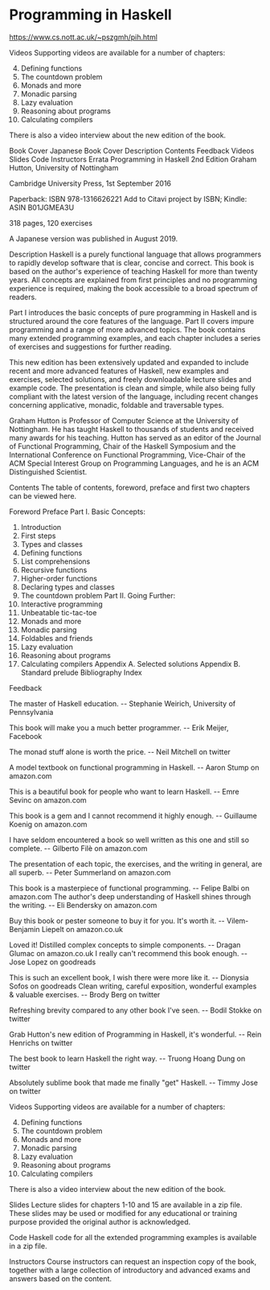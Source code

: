 # Programming in Haskell




https://www.cs.nott.ac.uk/~pszgmh/pih.html


Videos
Supporting videos are available for a number of chapters:

4. Defining functions
9. The countdown problem
12. Monads and more
13. Monadic parsing
15. Lazy evaluation
16. Reasoning about programs
17. Calculating compilers

There is also a video interview about the new edition of the book.






Book Cover     Japanese Book Cover
Description
Contents
Feedback
Videos
Slides
Code
Instructors
Errata
Programming in Haskell
2nd Edition
Graham Hutton, University of Nottingham

Cambridge University Press, 1st September 2016

Paperback: ISBN 978-1316626221 Add to Citavi project by ISBN; Kindle: ASIN B01JGMEA3U

318 pages, 120 exercises

A Japanese version was published in August 2019.

Description
Haskell is a purely functional language that allows programmers to rapidly develop software that is clear, concise and correct. This book is based on the author's experience of teaching Haskell for more than twenty years. All concepts are explained from first principles and no programming experience is required, making the book accessible to a broad spectrum of readers.

Part I introduces the basic concepts of pure programming in Haskell and is structured around the core features of the language. Part II covers impure programming and a range of more advanced topics. The book contains many extended programming examples, and each chapter includes a series of exercises and suggestions for further reading.

This new edition has been extensively updated and expanded to include recent and more advanced features of Haskell, new examples and exercises, selected solutions, and freely downloadable lecture slides and example code. The presentation is clean and simple, while also being fully compliant with the latest version of the language, including recent changes concerning applicative, monadic, foldable and traversable types.

Graham Hutton is Professor of Computer Science at the University of Nottingham. He has taught Haskell to thousands of students and received many awards for his teaching. Hutton has served as an editor of the Journal of Functional Programming, Chair of the Haskell Symposium and the International Conference on Functional Programming, Vice-Chair of the ACM Special Interest Group on Programming Languages, and he is an ACM Distinguished Scientist.

Contents
The table of contents, foreword, preface and first two chapters can be viewed here.

Foreword
Preface
Part I. Basic Concepts:
1. Introduction
2. First steps
3. Types and classes
4. Defining functions
5. List comprehensions
6. Recursive functions
7. Higher-order functions
8. Declaring types and classes
9. The countdown problem
Part II. Going Further:
10. Interactive programming
11. Unbeatable tic-tac-toe
12. Monads and more
13. Monadic parsing
14. Foldables and friends
15. Lazy evaluation
16. Reasoning about programs
17. Calculating compilers
Appendix A. Selected solutions
Appendix B. Standard prelude
Bibliography
Index

Feedback
        

The master of Haskell education.
-- Stephanie Weirich, University of Pennsylvania

This book will make you a much better programmer.
-- Erik Meijer, Facebook

The monad stuff alone is worth the price.
-- Neil Mitchell on twitter

A model textbook on functional programming in Haskell.
-- Aaron Stump on amazon.com

This is a beautiful book for people who want to learn Haskell.
-- Emre Sevinc on amazon.com

This book is a gem and I cannot recommend it highly enough.
-- Guillaume Koenig on amazon.com

I have seldom encountered a book so well written as this one and still so complete.
-- Gilberto Filè on amazon.com

The presentation of each topic, the exercises, and the writing in general, are all superb.
-- Peter Summerland on amazon.com

This book is a masterpiece of functional programming.
-- Felipe Balbi on amazon.com
The author's deep understanding of Haskell shines through the writing.
-- Eli Bendersky on amazon.com

Buy this book or pester someone to buy it for you. It's worth it.
-- Vilem-Benjamin Liepelt on amazon.co.uk

Loved it! Distilled complex concepts to simple components.
-- Dragan Glumac on amazon.co.uk
I really can't recommend this book enough.
-- Jose Lopez on goodreads

This is such an excellent book, I wish there were more like it.
-- Dionysia Sofos on goodreads
Clean writing, careful exposition, wonderful examples & valuable exercises.
-- Brody Berg on twitter

Refreshing brevity compared to any other book I've seen.
-- Bodil Stokke on twitter

Grab Hutton's new edition of Programming in Haskell, it's wonderful.
-- Rein Henrichs on twitter

The best book to learn Haskell the right way.
-- Truong Hoang Dung on twitter

Absolutely sublime book that made me finally "get" Haskell.
-- Timmy Jose on twitter

Videos
Supporting videos are available for a number of chapters:

4. Defining functions
9. The countdown problem
12. Monads and more
13. Monadic parsing
15. Lazy evaluation
16. Reasoning about programs
17. Calculating compilers

There is also a video interview about the new edition of the book.

Slides
Lecture slides for chapters 1-10 and 15 are available in a zip file. These slides may be used or modified for any educational or training purpose provided the original author is acknowledged.

Code
Haskell code for all the extended programming examples is available in a zip file.

Instructors
Course instructors can request an inspection copy of the book, together with a large collection of introductory and advanced exams and answers based on the content.























